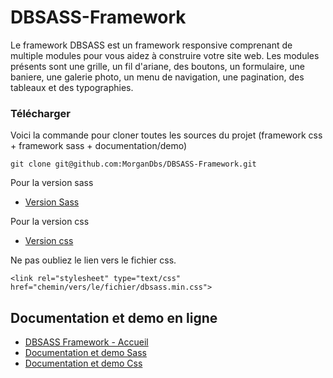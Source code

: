 # DBSASS-Framework

Le framework DBSASS est un framework responsive comprenant de multiple modules pour vous aidez à construire votre site web. Les modules présents sont une grille, un fil d'ariane, des boutons, un formulaire, une baniere, une galerie photo, un menu de navigation, une pagination, des tableaux et des typographies.

### Télécharger

Voici la commande pour cloner toutes les sources du projet (framework css + framework sass + documentation/demo)

```
git clone git@github.com:MorganDbs/DBSASS-Framework.git
```


Pour la version sass

* [Version Sass](https://github.com/MorganDbs/DBSASS-Framework/blob/master/dbsass-sass-version.zip)



Pour la version css

* [Version css](https://github.com/MorganDbs/DBSASS-Framework/blob/master/dbsass-css-version.zip)

Ne pas oubliez le lien vers le fichier css.
```
<link rel="stylesheet" type="text/css" href="chemin/vers/le/fichier/dbsass.min.css">
```


## Documentation et demo en ligne

* [DBSASS Framework - Accueil](https://morgandbs.github.io/DBSASS-Framework/documentation/index.html)
* [Documentation et demo Sass](https://morgandbs.github.io/DBSASS-Framework/documentation/sass.html)
* [Documentation et demo Css](https://morgandbs.github.io/DBSASS-Framework/documentation/css.html)


